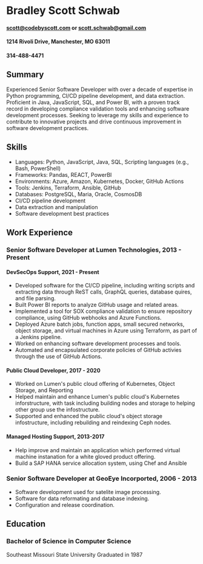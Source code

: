 # Bradley Scott Schwab
#### scott@codebyscott.com or scott.schwab@gmail.com
#### 1214 Rivoli Drive, Manchester, MO 63011
#### 314-488-4471

## Summary
Experienced Senior Software Developer with over a decade of expertise in Python programming, CI/CD pipeline development, and data extraction. Proficient in Java, JavaScript, SQL, and Power BI, with a proven track record in developing compliance validation tools and enhancing software development processes. Seeking to leverage my skills and experience to contribute to innovative projects and drive continuous improvement in software development practices.

## Skills

+ Languages: Python, JavaScript, Java, SQL, Scripting languages (e.g., Bash, PowerShell)
+ Frameworks: Pandas, REACT, PowerBI
+ Environments: Azure, Amazon, Kubernetes, Docker, GitHub Actions
+ Tools: Jenkins, Terraform, Ansible, GitHub
+ Databases: PostgreSQL, Maria, Oracle, CosmosDB
+ CI/CD pipeline development
+ Data extraction and manipulation
+ Software development best practices

## Work Experience

### Senior Software Developer at Lumen Technologies, 2013 - Present

#### DevSecOps Support, 2021 - Present 
+ Developed software for the CI/CD pipeline, including writing scripts and extracting data through ReST calls, GraphQL queries, database quires, and file parsing.
+ Built Power BI reports to analyze GitHub usage and related areas.
+ Implemented a tool for SOX compliance validation to ensure repository compliance, using GitHub webhooks and Azure Functions.
+ Deployed Azure batch jobs, function apps, small secured networks, object storage, and virtual machines in Azure using Terraform, as part of a Jenkins pipeline.
+ Worked on enhancing software development processes and tools.
+ Automated and encapsulated corporate policies of GitHub activies through the use of GitHub Actions.
  
#### Public Cloud Developer, 2017 - 2020
+  Worked on Lumen's public cloud offering of Kubernetes, Object Storage, and Reporting
+  Helped maintain and enhance Lumen's public cloud's Kubernetes inforstructure, with task including building nodes and storage to helping other group use the infostructure.
+ Supported and enhanced the public cloud's object storage infostructure, including rebuilding and reindexing Ceph nodes.
  
#### Managed Hosting Support, 2013-2017
+ Help improve and maintain an application which performed virtual machine instanation for a white gloved product offering.
+ Build a SAP HANA service allocation system, using Chef and Ansible

### Senior Software Developer at GeoEye Incorported, 2006 - 2013
+ Software development used for satelite image processing.
+ Software for data reformating and database indexing.
+ Configuration and release coordination.
  
  
## Education

### Bachelor of Science in Computer Science
Southeast Missouri State University
Graduated in 1987
